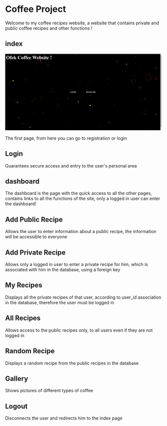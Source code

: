 # Coffee Project # 

Welcome to my coffee recipes website, a website that contains private and public coffee recipes and other functions ! 

## index ##
![Image alt text](screenShots/index.png)

The first page, from here you can go to registration or login


## Login ##

Guarantees secure access and entry to the user's personal area


## dashboard ##

The dashboard is the page with the quick access to all the other pages, contains links to all the functions of the site, only a logged in user can enter the dashboard!


## Add Public Recipe ##

Allows the user to enter information about a public recipe, the information will be accessible to everyone


## Add Private Recipe ##

Allows only a logged in user to enter a private recipe for him, which is associated with him in the database, using a foreign key


## My Recipes ##

Displays all the private recipes of that user, according to user_id association in the database, therefore the user must be logged in



## All Recipes ##

Allows access to the public recipes only, to all users even if they are not logged in


## Random Recipe ## 

Displays a random recipe from the public recipes in the database


## Gallery ##

Shows pictures of different types of coffee


## Logout ## 

Disconnects the user and redirects him to the index page
